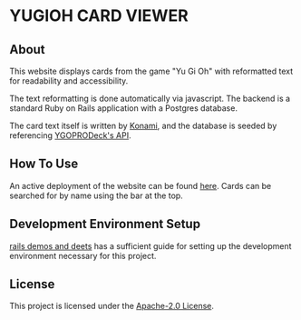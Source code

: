 # YUGIOH CARD VIEWER

## About

This website displays cards from the game "Yu Gi Oh" with reformatted text for readability and accessibility.

The text reformatting is done automatically via javascript. The backend is a standard Ruby on Rails application with a Postgres database.

The card text itself is written by [Konami](https://www.yugioh-card.com/), and the database is seeded by referencing [YGOPRODeck's API](https://ygoprodeck.com/api-guide/).

## How To Use

An active deployment of the website can be found [here](https://ygo-card-reader-beaa7b503767.herokuapp.com/cards). Cards can be searched for by name using the bar at the top.

## Development Environment Setup

[rails demos and deets](https://rails-demos-n-deets-2023.herokuapp.com/demos/development-environment) has a sufficient guide for setting up the development environment necessary for this project.

## License

This project is licensed under the [Apache-2.0 License](https://github.com/aCactusOrSomething/Yu-Gi-Oh-Card-Reader/blob/main/LICENSE).